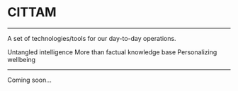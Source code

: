 # CITTAM

---

A set of technologies/tools for our day-to-day operations.

Untangled intelligence
More than factual knowledge base
Personalizing wellbeing

---

Coming soon...

